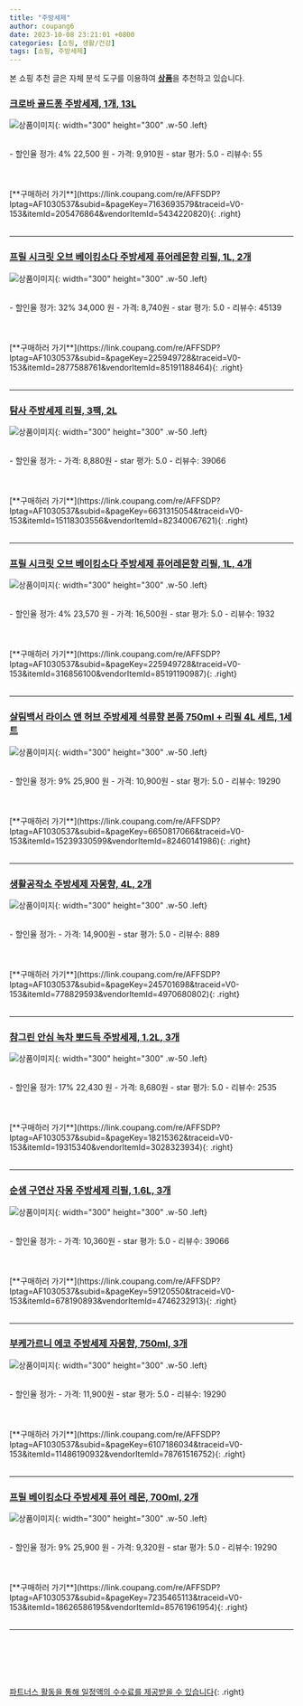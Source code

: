 ```yaml
---
title: "주방세제"
author: coupang6
date: 2023-10-08 23:21:01 +0800
categories: [쇼핑, 생활/건강]
tags: [쇼핑, 주방세제]
---
```


본 쇼핑 추천 글은 자체 분석 도구를 이용하여 [**상품**](https://link.coupang.com/a/bao1ui)을 추천하고 있습니다.

### [크로바 골드퐁 주방세제, 1개, 13L](https://link.coupang.com/re/AFFSDP?lptag=AF1030537&subid=&pageKey=7163693579&traceid=V0-153&itemId=205476864&vendorItemId=5434220820)

![상품이미지](https://thumbnail9.coupangcdn.com/thumbnails/remote/230x230ex/image/vendor_inventory/cdfd/1737688b2e5097a1bc92f113ab9ae9d3518c7eed3a809de174c924b38615.jpg){: width="300" height="300" .w-50 .left}


<br>
- 할인율 정가: 4%  22,500   원
- 가격: 9,910원
- star 평가: 5.0
- 리뷰수: 55
<br>
<br>
<br>
<br>
[**구매하러 가기**](https://link.coupang.com/re/AFFSDP?lptag=AF1030537&subid=&pageKey=7163693579&traceid=V0-153&itemId=205476864&vendorItemId=5434220820){: .right}
<br>
<br>

---

### [프릴 시크릿 오브 베이킹소다 주방세제 퓨어레몬향 리필, 1L, 2개](https://link.coupang.com/re/AFFSDP?lptag=AF1030537&subid=&pageKey=225949728&traceid=V0-153&itemId=2877588761&vendorItemId=85191188464)

![상품이미지](https://thumbnail6.coupangcdn.com/thumbnails/remote/230x230ex/image/retail/images/2f65e75b-6b9d-49c4-acc7-3243604baee04879178296580510721.png){: width="300" height="300" .w-50 .left}


<br>
- 할인율 정가: 32%  34,000   원
- 가격: 8,740원
- star 평가: 5.0
- 리뷰수: 45139
<br>
<br>
<br>
<br>
[**구매하러 가기**](https://link.coupang.com/re/AFFSDP?lptag=AF1030537&subid=&pageKey=225949728&traceid=V0-153&itemId=2877588761&vendorItemId=85191188464){: .right}
<br>
<br>

---

### [탐사 주방세제 리필, 3팩, 2L](https://link.coupang.com/re/AFFSDP?lptag=AF1030537&subid=&pageKey=6631315054&traceid=V0-153&itemId=15118303556&vendorItemId=82340067621)

![상품이미지](https://thumbnail7.coupangcdn.com/thumbnails/remote/230x230ex/image/retail/images/4708940890230386-3507d097-d4ad-4896-9421-54615efbc52f.jpg){: width="300" height="300" .w-50 .left}


<br>
- 할인율 정가: 
- 가격: 8,880원
- star 평가: 5.0
- 리뷰수: 39066
<br>
<br>
<br>
<br>
[**구매하러 가기**](https://link.coupang.com/re/AFFSDP?lptag=AF1030537&subid=&pageKey=6631315054&traceid=V0-153&itemId=15118303556&vendorItemId=82340067621){: .right}
<br>
<br>

---

### [프릴 시크릿 오브 베이킹소다 주방세제 퓨어레몬향 리필, 1L, 4개](https://link.coupang.com/re/AFFSDP?lptag=AF1030537&subid=&pageKey=225949728&traceid=V0-153&itemId=316856100&vendorItemId=85191190987)

![상품이미지](https://thumbnail7.coupangcdn.com/thumbnails/remote/230x230ex/image/retail/images/e7a60ad3-19cd-49e4-9510-ab660b5aef291752863115901250955.png){: width="300" height="300" .w-50 .left}


<br>
- 할인율 정가: 4%  23,570   원
- 가격: 16,500원
- star 평가: 5.0
- 리뷰수: 1932
<br>
<br>
<br>
<br>
[**구매하러 가기**](https://link.coupang.com/re/AFFSDP?lptag=AF1030537&subid=&pageKey=225949728&traceid=V0-153&itemId=316856100&vendorItemId=85191190987){: .right}
<br>
<br>

---

### [살림백서 라이스 앤 허브 주방세제 석류향 본품 750ml + 리필 4L 세트, 1세트](https://link.coupang.com/re/AFFSDP?lptag=AF1030537&subid=&pageKey=6650817066&traceid=V0-153&itemId=15239330599&vendorItemId=82460141986)

![상품이미지](https://thumbnail9.coupangcdn.com/thumbnails/remote/230x230ex/image/retail/images/8938502351175937-d5875cb1-6d79-4341-b165-08bfe1098962.jpg){: width="300" height="300" .w-50 .left}


<br>
- 할인율 정가: 9%  25,900   원
- 가격: 10,900원
- star 평가: 5.0
- 리뷰수: 19290
<br>
<br>
<br>
<br>
[**구매하러 가기**](https://link.coupang.com/re/AFFSDP?lptag=AF1030537&subid=&pageKey=6650817066&traceid=V0-153&itemId=15239330599&vendorItemId=82460141986){: .right}
<br>
<br>

---

### [생활공작소 주방세제 자몽향, 4L, 2개](https://link.coupang.com/re/AFFSDP?lptag=AF1030537&subid=&pageKey=245701698&traceid=V0-153&itemId=778829593&vendorItemId=4970680802)

![상품이미지](https://thumbnail6.coupangcdn.com/thumbnails/remote/230x230ex/image/retail/images/919543933799642-e8a15581-666c-43af-afab-3177e68037e4.jpg){: width="300" height="300" .w-50 .left}


<br>
- 할인율 정가: 
- 가격: 14,900원
- star 평가: 5.0
- 리뷰수: 889
<br>
<br>
<br>
<br>
[**구매하러 가기**](https://link.coupang.com/re/AFFSDP?lptag=AF1030537&subid=&pageKey=245701698&traceid=V0-153&itemId=778829593&vendorItemId=4970680802){: .right}
<br>
<br>

---

### [참그린 안심 녹차 뽀드득 주방세제, 1.2L, 3개](https://link.coupang.com/re/AFFSDP?lptag=AF1030537&subid=&pageKey=18215362&traceid=V0-153&itemId=19315340&vendorItemId=3028323934)

![상품이미지](https://thumbnail7.coupangcdn.com/thumbnails/remote/230x230ex/image/retail/images/8039940392889413-03221618-0b57-4f01-9577-4e9e5d9602ab.jpg){: width="300" height="300" .w-50 .left}


<br>
- 할인율 정가: 17%  22,430   원
- 가격: 8,680원
- star 평가: 5.0
- 리뷰수: 2535
<br>
<br>
<br>
<br>
[**구매하러 가기**](https://link.coupang.com/re/AFFSDP?lptag=AF1030537&subid=&pageKey=18215362&traceid=V0-153&itemId=19315340&vendorItemId=3028323934){: .right}
<br>
<br>

---

### [순샘 구연산 자몽 주방세제 리필, 1.6L, 3개](https://link.coupang.com/re/AFFSDP?lptag=AF1030537&subid=&pageKey=59120550&traceid=V0-153&itemId=678190893&vendorItemId=4746232913)

![상품이미지](https://thumbnail8.coupangcdn.com/thumbnails/remote/230x230ex/image/retail/images/403541361608737-accb68c7-9da8-451d-926f-1bc3d1739b3d.png){: width="300" height="300" .w-50 .left}


<br>
- 할인율 정가: 
- 가격: 10,360원
- star 평가: 5.0
- 리뷰수: 39066
<br>
<br>
<br>
<br>
[**구매하러 가기**](https://link.coupang.com/re/AFFSDP?lptag=AF1030537&subid=&pageKey=59120550&traceid=V0-153&itemId=678190893&vendorItemId=4746232913){: .right}
<br>
<br>

---

### [부케가르니 에코 주방세제 자몽향, 750ml, 3개](https://link.coupang.com/re/AFFSDP?lptag=AF1030537&subid=&pageKey=6107186034&traceid=V0-153&itemId=11486190932&vendorItemId=78761516752)

![상품이미지](https://thumbnail9.coupangcdn.com/thumbnails/remote/230x230ex/image/retail/images/7808759266897134-96c1f7bb-0e52-4e4a-bb06-57cc4d730d7b.jpg){: width="300" height="300" .w-50 .left}


<br>
- 할인율 정가: 
- 가격: 11,900원
- star 평가: 5.0
- 리뷰수: 19290
<br>
<br>
<br>
<br>
[**구매하러 가기**](https://link.coupang.com/re/AFFSDP?lptag=AF1030537&subid=&pageKey=6107186034&traceid=V0-153&itemId=11486190932&vendorItemId=78761516752){: .right}
<br>
<br>

---

### [프릴 베이킹소다 주방세제 퓨어 레몬, 700ml, 2개](https://link.coupang.com/re/AFFSDP?lptag=AF1030537&subid=&pageKey=7235465113&traceid=V0-153&itemId=18626586195&vendorItemId=85761961954)

![상품이미지](https://thumbnail10.coupangcdn.com/thumbnails/remote/230x230ex/image/retail/images/5f7a56d9-4f13-43f6-a77d-45c503599b5a6060238938587560973.png){: width="300" height="300" .w-50 .left}


<br>
- 할인율 정가: 9%  25,900   원
- 가격: 9,320원
- star 평가: 5.0
- 리뷰수: 19290
<br>
<br>
<br>
<br>
[**구매하러 가기**](https://link.coupang.com/re/AFFSDP?lptag=AF1030537&subid=&pageKey=7235465113&traceid=V0-153&itemId=18626586195&vendorItemId=85761961954){: .right}
<br>
<br>

---
<br><br><br><br><br> [파트너스 활동을 통해 일정액의 수수료를 제공받을 수 있습니다](https://link.coupang.com/a/bao1ui){: .right}